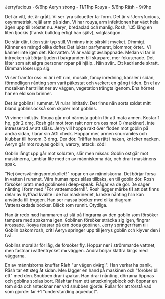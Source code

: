 Jerryfucious - 6/6hp
Aeryn strong - 11/11hp
Rouya - 5/6hp
Råsh - 9/9hp

Det är vitt, det är grått. Vi ser fyra silouetter tar form. Det är vi! Jerryfucious, osymmetrisk, rejäl arm på sidan. Vi har rouya, arm infektionen har växt hela ägen upp till bröstet nu. Aeryn, bredaxlad och manlig. Rosh, 1.35 lång en liten tjockis (fransk bulldog enligt han själv), solglasögon. 

De står där, tiden står typ still. Vi minns inte särskilt mycket. Dimmigt. Känner en mängd olika dofter. Det luktar parfymerat, blommor, örter.. Vi känner inte igen det. Klorvatten. Vi är väldigt avslappnade. Medan vi tar in intrycken så börjar ljuden i bakgrunden bli skarpare, mer fokuserade. Det låter som att några personer ropar på hjälp.. Nån svär.. Ett kacklande skratt. Dimman löser upp sig. 

Vi ser framför oss: vi är i ett rum, mosaik, fancy inredning, kanaler i sidan, förmodligen nånting som varit påkostat och vackert en gång i tiden. En el av mosaiken har trillat ner av väggen, vegetation trängts igenom. Ena hörnet har en eld som brinner. 

Det är goblins i rummet. Vi rullar inititativ. Det finns nån sorts soldat mitt bland goblins också som skjuter mot goblins. 

Vi vinner initiativ. Rouya går mot närmsta goblin för att mata armen. Kostar 1 hp, gör 2 dmg. 
Rosh går mot bron rakt norr om oss mot C (maskiner), inte intresserad av att slåss. Jerry vill hoppa rakt över floden mot goblin på andra sidan, klarar sin AGI check. Hoppar med armen snurrandes och klubbar till honom. 3 dmg. Den dör. Träffar han rätt i hakan, knäcker nacken. Aeryn går mot rouyas goblin, warcry, attack: död! 

Goblin långt upp går mot soldaten, slår men missar. Goblin öst går mot maskinerna, tumblar lite med en av människorna där, och drar i maskinens spak.  

"Nej översvämingsprotokollet!!" ropar en av människorna. Det börjar forsa in vatten i rummet. Våra human npcs slåss tillbaks, en till goblin dör. Rosh försöker prata med goblinsen i deep-speak. Frågar va de gör. De säger nånting i form med "För vattenmodern!!". Rosh lägger märke till att det finns delar av hyffsad kvalite i de här maskineriet, kanske nånting han kan använda till byggen. Han ser massa böcker med olika diagram. Vattenskadade böcker. Bläck som runnit. Otydliga. 

Han är redo med hammaren att slå på fingrarna av den goblin som försöker tampera med spakarna igen. Goblinen försöker sträcka sig igen, fingrar krossade. Rouya feastar på den döda goblinen. Jerry springer fram till Goblin bakom rosh, crit! Aeryn springer upp till jerrys goblin och klyver den i två.

Goblins moral är för låg, de försöker fly. Hoppar ner i strömmande vattnet, men fastnar i vattentrycket mo väggen. Andra börjar klättra längs med väggarna. 

En av människorna knuffar Råsh "ur vägen dvärg!". Han verkar ha panik, Råsh tar ett steg åt sidan. Men lägger en hand på maskinen och "föröker bli ett" med den. Snubben drar i spakar. Han drar i nånting, dörrarna öppnas och goblins spolas bort. Råsh tar fram ett anteckningsblock och öppnar en tom sida och antecknar ner vad snubben gjorde. Rullar för att förstå vad som gjorde: får +1 "understanding aqueduct". 